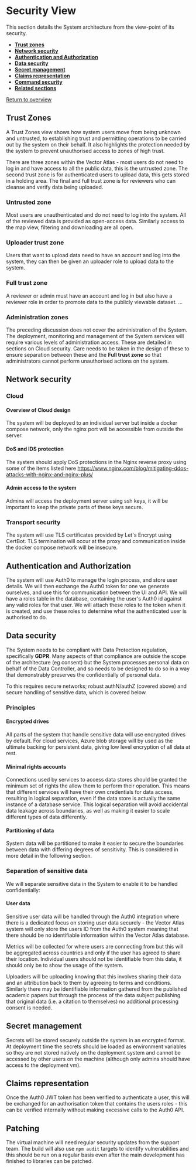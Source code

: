 # Security View

This section details the System architecture from the view-point of its security.

* **[Trust zones](#trust-zones)**
* **[Network security](#network-security)**
* **[Authentication and Authorization](#authentication-and-authorization)**
* **[Data security](#data-security)**
* **[Secret management](#secret-management)**
* **[Claims representation](#claims-representation)**
* **[Command security](#command-security)**
* **[Related sections](#related-sections)**

[Return to overview](./01-architecture-overview.md)

## Trust Zones

A Trust Zones view shows how system users move from being unknown and untrusted, to establishing trust and permitting operations to be carried out by the system on their behalf. It also highlights the protection needed by the system to prevent unauthorised access to zones of high trust.

There are three zones within the Vector Atlas - most users do not need to log in and have access to all the public data, this is the untrusted zone. The second trust zone is for authenticated users to upload data, this gets stored in a holding area. The final and full trust zone is for reviewers who can cleanse and verify data being uploaded.

### Untrusted zone

Most users are unauthenticated and do not need to log into the system. All of the reviewed data is provided as open-access data. Similarly access to the map view, filtering and downloading are all open.

### Uploader trust zone

Users that want to upload data need to have an account and log into the system, they can then be given an uploader role to upload data to the system.

### Full trust zone

A reviewer or admin must have an account and log in but also have a reviewer role in order to promote data to the publicly viewable dataset.
...

### Administration zones

The preceding discussion does not cover the administration of the System. The deployment, monitoring and management of the System services will require various levels of administration access. These are detailed in sections on Cloud security. Care needs to be taken in the design of these to ensure separation between these and the **Full trust zone** so that administrators cannot perform unauthorised actions on the system.

## Network security

### Cloud

#### Overview of Cloud design

The system will be deployed to an individual server but inside a docker compose network, only the nginx port will be accessible from outside the server.

#### DoS and IDS protection

The system should apply DoS protections in the Nginx reverse proxy using some of the items listed here https://www.nginx.com/blog/mitigating-ddos-attacks-with-nginx-and-nginx-plus/

#### Admin access to the system

Admins will access the deployment server using ssh keys, it will be important to keep the private parts of these keys secure.

### Transport security

The system will use TLS certificates provided by Let's Encrypt using CertBot. TLS termination will occur at the proxy and communication inside the docker compose network will be insecure.

## Authentication and Authorization

The system will use Auth0 to manage the login process, and store user details. We will then exchange the Auth0 token for one we generate ourselves, and use this for communication between the UI and API. We will have a roles table in the database, containing the user's Auth0 id against any valid roles for that user. We will attach these roles to the token when it is created, and use these roles to determine what the authenticated user is authorised to do.

## Data security

The System needs to be compliant with Data Protection regulation, specifically **GDPR**. Many aspects of that compliance are outside the scope of the architecture (eg consent) but the System processes personal data on behalf of the Data Controller, and so needs to be designed to do so in a way that demonstrably preserves the confidentially of personal data.

To this requires secure networks; robust authN/authZ (covered above) and secure handling of sensitive data, which is covered below.

### Principles

#### Encrypted drives

All parts of the system that handle sensitive data will use encrypted drives by default. For cloud services, Azure blob storage will by used as the ultimate backing for persistent data, giving low level encryption of all data at rest.

#### Minimal rights accounts

Connections used by services to access data stores should be granted the minimum set of rights the allow them to perform their operation. This means that different services will have their own credentials for data access, resulting in logical separation, even if the data store is actually the same instance of a database service. This logical separation will avoid accidental data leakage across boundaries, as well as making it easier to scale
different types of data differently.

#### Partitioning of data

System data will be partitioned to make it easier to secure the boundaries between data with differing degrees of sensitivity. This is considered in more detail in the following section.

### Separation of sensitive data

We will separate sensitive data in the System to enable it to be handled confidentially:

#### User data

Sensitive user data will be handled through the Auth0 integration where there is a dedicated focus on storing user data securely - the Vector Atlas system will only store the users ID from the Auth0 system meaning that there should be no identifiable information within the Vector Atlas database.

Metrics will be collected for where users are connecting from but this will be aggregated across countries and only if the user has agreed to share their location. Individual users should not be identifiable from this data, it should only be to show the usage of the system.

Uploaders will be uploading knowing that this involves sharing their data and an attribution back to them by agreeing to terms and conditions. Similarly there may be identifiable information gathered from the published academic papers but through the process of the data subject publishing that original data (i.e. a citation to themselves) no additional processing consent is needed.

## Secret management

Secrets will be stored securely outside the system in an encrypted format. At deployment time the secrets should be loaded as environment variables so they are not stored natively on the deployment system and cannot be accessed by other users on the machine (although only admins should have access to the deployment vm).

## Claims representation

Once the Auth0 JWT token has been verified to authenticate a user, this will be exchanged for an authorisation token that contains the users roles - this can be verified internally without making excessive calls to the Auth0 API.

## Patching

The virtual machine will need regular security updates from the support team. The build will also use `npm audit` targets to identify vulnerabilities and this should be run on a regular basis even after the main development has finished to libraries can be patched.

